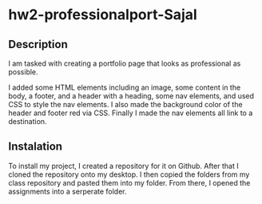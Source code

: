 # hw2-professionalport-Sajal

## Description
I am tasked with creating a portfolio page that looks as professional as possible.

I added some HTML elements including an image, some content in the body, a footer, and a header with a heading, some nav elements, and used CSS to style the nav elements. I also made the background color of the header and footer red via CSS. Finally I made the nav elements all link to a destination.

## Instalation
To install my project, I created a repository for it on Github. After that I cloned the repository onto my desktop. I then copied the folders from my class repository and pasted them into my folder. From there, I opened the assignments into a serperate folder.
